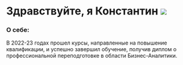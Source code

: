 
# Здравствуйте, я Константин ![](https://github.com/blackcater/blackcater/raw/main/images/Hi.gif) 
### О себе: 
В 2022-23 годах прошел курсы, направленные на повышение квалификации, и успешно завершил обучение, получив диплом о профессиональной переподготовке в области Бизнес-Аналитики.

<!--
**KonstantinBatrakov/KonstantinBatrakov** is a ✨ _special_ ✨ repository because its `README.md` (this file) appears on your GitHub profile.

Here are some ideas to get you started:

- 🔭 I’m currently working on ...
- 🌱 I’m currently learning ...
- 👯 I’m looking to collaborate on ...
- 🤔 I’m looking for help with ...
- 💬 Ask me about ...
- 📫 How to reach me: ...
- 😄 Pronouns: ...
- ⚡ Fun fact: ...
-->
